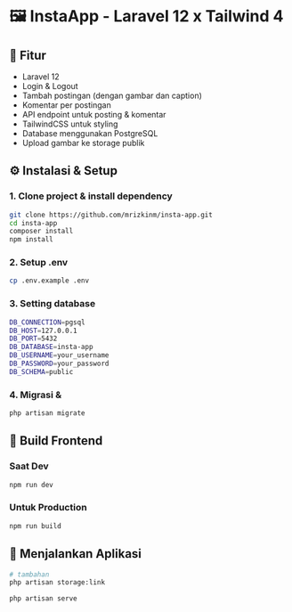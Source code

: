 # 🖼️ InstaApp - Laravel 12 x Tailwind 4

## 🚀 Fitur
- Laravel 12
- Login & Logout
- Tambah postingan (dengan gambar dan caption)
- Komentar per postingan
- API endpoint untuk posting & komentar
- TailwindCSS untuk styling
- Database menggunakan PostgreSQL
- Upload gambar ke storage publik

## ⚙️ Instalasi & Setup

### 1. Clone project & install dependency
```bash
git clone https://github.com/mrizkinm/insta-app.git
cd insta-app
composer install
npm install
```

### 2. Setup .env
```bash
cp .env.example .env
```

### 3. Setting database
```bash
DB_CONNECTION=pgsql
DB_HOST=127.0.0.1
DB_PORT=5432
DB_DATABASE=insta-app
DB_USERNAME=your_username
DB_PASSWORD=your_password
DB_SCHEMA=public
```

### 4. Migrasi &
```bash
php artisan migrate
```

## 🔨 Build Frontend

### Saat Dev
```bash
npm run dev
```

### Untuk Production
```bash
npm run build
```

## 🧪 Menjalankan Aplikasi
```bash
# tambahan
php artisan storage:link

php artisan serve
```